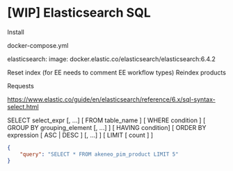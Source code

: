 # [WIP] Elasticsearch SQL 

Install

docker-compose.yml

  elasticsearch:
    image: docker.elastic.co/elasticsearch/elasticsearch:6.4.2
    
Reset index (for EE needs to comment EE workflow types)
Reindex products


Requests

https://www.elastic.co/guide/en/elasticsearch/reference/6.x/sql-syntax-select.html

SELECT select_expr [, ...]
[ FROM table_name ]
[ WHERE condition ]
[ GROUP BY grouping_element [, ...] ]
[ HAVING condition]
[ ORDER BY expression [ ASC | DESC ] [, ...] ]
[ LIMIT [ count ] ]



```json
{
    "query": "SELECT * FROM akeneo_pim_product LIMIT 5"
}
``` 
